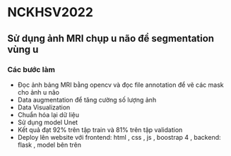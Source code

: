 # NCKHSV2022
## Sử dụng ảnh MRI chụp u não để segmentation vùng u 
### Các bước làm 
- Đọc ảnh bảng MRI bằng opencv và đọc file annotation để vẽ các mask cho ảnh u não 
- Data augmentation để tăng cường số lượng ảnh 
- Data Visualization 
- Chuẩn hóa lại dữ liệu
- Sử dụng model Unet 
- Kết quả đạt 92% trên tập train và 81% trên tập validation 
- Deploy lên website với frontend: html , css , js , boostrap 4 , backend: flask , model bên trên
